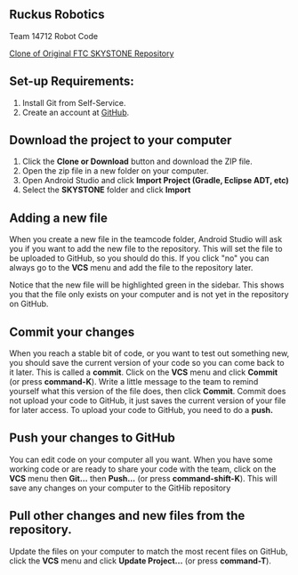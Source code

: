 ## Ruckus Robotics

Team 14712 Robot Code

[Clone of Original FTC SKYSTONE Repository](https://github.com/FIRST-Tech-Challenge/SKYSTONE)


## Set-up Requirements:
1. Install Git from Self-Service.
2. Create an account at [GitHub](http://github.com).

## Download the project to your computer
1. Click the **Clone or Download** button and download the ZIP file.
2. Open the zip file in a new folder on your computer.
3. Open Android Studio and click **Import Project (Gradle, Eclipse ADT, etc)**
4. Select the **SKYSTONE** folder and click **Import**

## Adding a new file
When you create a new file in the teamcode folder, Android Studio will ask you if you want to add the new file to the repository.  This will set the file to be uploaded to GitHub, so you should do this.  If you click "no" you can always go to the **VCS** menu and add the file to the repository later.  

Notice that the new file will be highlighted green in the sidebar.  This shows you that the file only exists on your computer and is not yet in the repository on GitHub.

## Commit your changes
When you reach a stable bit of code, or you want to test out something new, you should save the current version of your code so you can come back to it later.  This is called a **commit**.  Click on the **VCS** menu and click **Commit** (or press **command-K**).  Write a little message to the team to remind yourself what this version of the file does, then click **Commit**.  Commit does not upload your code to GitHub, it just saves the current version of your file for later access.  To upload your code to GitHub, you need to do a **push.**

## Push your changes to GitHub
You can edit code on your computer all you want.  When you have some working code or are ready to share your code with the team, click on the **VCS** menu then **Git...** then **Push...** (or press **command-shift-K**).  This will save any changes on your computer to the GitHib repository

## Pull other changes and new files from the repository.
Update the files on your computer to match the most recent files on GitHub, click the **VCS** menu and click **Update Project...** (or press **command-T**).
